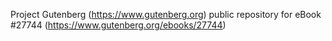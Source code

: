 Project Gutenberg (https://www.gutenberg.org) public repository for eBook #27744 (https://www.gutenberg.org/ebooks/27744)
